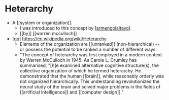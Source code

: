 # Heterarchy

- A [[system or organization]].
  - I was introduced to this concept by [[armengolaltayo]].
  - [[by]] [[warren mcculloch]]
- [[go]] https://en.wikipedia.org/wiki/Heterarchy
  - Elements of the organization are [[unranked]] (non-hierarchical) -- or possess the potential to be ranked a number of different ways.
  - "The concept of heterarchy was first employed in a modern context by Warren McCulloch in 1945. As Carole L. Crumley has summarised, "[h]e examined alternative cognitive structure(s), the collective organization of which he termed heterarchy. He demonstrated that the human [[brain]], while reasonably orderly was not organized hierarchically. This understanding revolutionized the neural study of the brain and solved major problems in the fields of [[artificial intelligence]] and [[computer design]]."


[//begin]: # "Autogenerated link references for markdown compatibility"
[armengolaltayo]: armengolaltayo "Armengolaltayo"
[go]: go "Go"
[//end]: # "Autogenerated link references"
